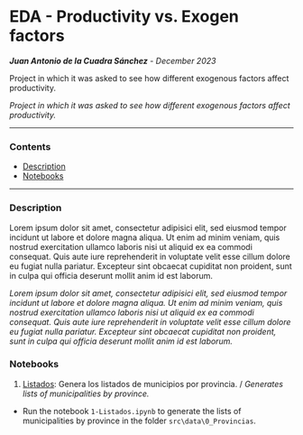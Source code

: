 # EDA - Productivity vs. Exogen factors

***Juan Antonio de la Cuadra Sánchez*** - *December 2023*

Project in which it was asked to see how different exogenous factors affect productivity.

*Project in which it was asked to see how different exogenous factors affect productivity.*

---

### Contents

- [Description](#description)
- [Notebooks](#notebooks)

---

### Description

Lorem ipsum dolor sit amet, consectetur adipisici elit, sed eiusmod tempor incidunt ut labore et dolore magna aliqua. Ut enim ad minim veniam, quis nostrud exercitation ullamco laboris nisi ut aliquid ex ea commodi consequat. Quis aute iure reprehenderit in voluptate velit esse cillum dolore eu fugiat nulla pariatur. Excepteur sint obcaecat cupiditat non proident, sunt in culpa qui officia deserunt mollit anim id est laborum.

*Lorem ipsum dolor sit amet, consectetur adipisici elit, sed eiusmod tempor incidunt ut labore et dolore magna aliqua. Ut enim ad minim veniam, quis nostrud exercitation ullamco laboris nisi ut aliquid ex ea commodi consequat. Quis aute iure reprehenderit in voluptate velit esse cillum dolore eu fugiat nulla pariatur. Excepteur sint obcaecat cupiditat non proident, sunt in culpa qui officia deserunt mollit anim id est laborum.*

### Notebooks

1. [Listados](1-Listados.ipynb): Genera los listados de municipios por provincia. / *Generates lists of municipalities by province.*

- Run the notebook `1-Listados.ipynb` to generate the lists of municipalities by province in the folder `src\data\0_Provincias`.
